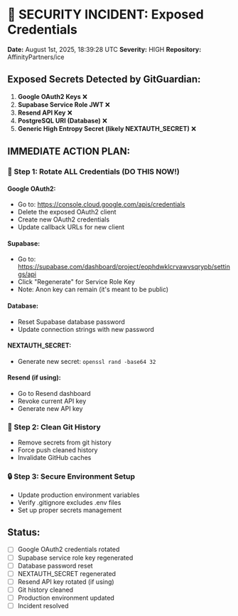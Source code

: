 # 🚨 SECURITY INCIDENT: Exposed Credentials

**Date:** August 1st, 2025, 18:39:28 UTC
**Severity:** HIGH
**Repository:** AffinityPartners/ice

## Exposed Secrets Detected by GitGuardian:

1. **Google OAuth2 Keys** ❌
2. **Supabase Service Role JWT** ❌ 
3. **Resend API Key** ❌
4. **PostgreSQL URI (Database)** ❌
5. **Generic High Entropy Secret (likely NEXTAUTH_SECRET)** ❌

## IMMEDIATE ACTION PLAN:

### 🔄 Step 1: Rotate ALL Credentials (DO THIS NOW!)

#### Google OAuth2:
- Go to: https://console.cloud.google.com/apis/credentials
- Delete the exposed OAuth2 client
- Create new OAuth2 credentials
- Update callback URLs for new client

#### Supabase:
- Go to: https://supabase.com/dashboard/project/eophdwklcrvawvsqrypb/settings/api
- Click "Regenerate" for Service Role Key
- Note: Anon key can remain (it's meant to be public)

#### Database:
- Reset Supabase database password
- Update connection strings with new password

#### NEXTAUTH_SECRET:
- Generate new secret: `openssl rand -base64 32`

#### Resend (if using):
- Go to Resend dashboard
- Revoke current API key
- Generate new API key

### 🧹 Step 2: Clean Git History
- Remove secrets from git history
- Force push cleaned history
- Invalidate GitHub caches

### 🔒 Step 3: Secure Environment Setup
- Update production environment variables
- Verify .gitignore excludes .env files
- Set up proper secrets management

## Status:
- [ ] Google OAuth2 credentials rotated
- [ ] Supabase service role key regenerated
- [ ] Database password reset
- [ ] NEXTAUTH_SECRET regenerated
- [ ] Resend API key rotated (if using)
- [ ] Git history cleaned
- [ ] Production environment updated
- [ ] Incident resolved